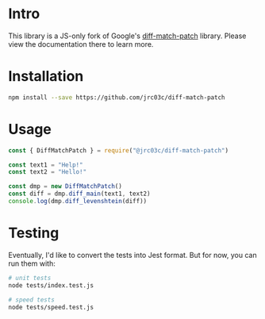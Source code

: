 # Intro

This library is a JS-only fork of Google's [diff-match-patch](https://github.com/google/diff-match-patch) library. Please view the documentation there to learn more.

# Installation

```bash
npm install --save https://github.com/jrc03c/diff-match-patch
```

# Usage

```js
const { DiffMatchPatch } = require("@jrc03c/diff-match-patch")

const text1 = "Help!"
const text2 = "Hello!"

const dmp = new DiffMatchPatch()
const diff = dmp.diff_main(text1, text2)
console.log(dmp.diff_levenshtein(diff))
```

# Testing

Eventually, I'd like to convert the tests into Jest format. But for now, you can run them with:

```bash
# unit tests
node tests/index.test.js

# speed tests
node tests/speed.test.js
```
